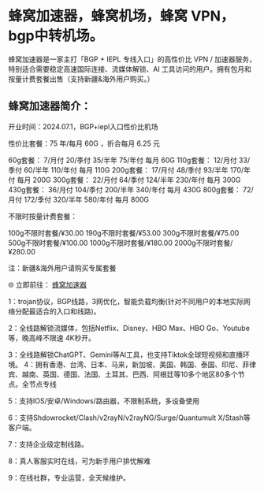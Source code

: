 # 蜂窝加速器，蜂窝机场，蜂窝 VPN，bgp中转机场。

蜂窝加速器是一家主打「BGP + IEPL 专线入口」的高性价比 VPN / 加速器服务，特别适合需要稳定高速国际连接、流媒体解锁、AI 工具访问的用户。拥有包月和按量计费套餐出售（支持新疆&海外用户购买。）


## 蜂窝加速器简介：
开业时间：2024.07.1，BGP+iepl入口性价比机场


性价比套餐：75 年/每月 60G ，折合每月 6.25 元


60g套餐： 7/月付 20/季付 35/半年 75/年付 每月 60G
110g套餐： 12/月付 33/季付 60/半年 110/年付 每月 110G
200g套餐： 17/月付 48/季付 93/半年 170/年付 每月 200G
300g套餐： 22/月付 64/季付 124/半年 230/年付 每月 300G
430g套餐： 36/月付 104/季付 200/半年 340/年付 每月 430G
800g套餐： 72/月付 172/季付 320/半年 580/年付 每月 800G

不限时按量计费套餐：

100g不限时套餐/¥30.00
190g不限时套餐/¥53.00
300g不限时套餐/¥75.00
500g不限时套餐/¥100.00
1000g不限时套餐/¥180.00
2000g不限时套餐/¥280.00

注：新疆&海外用户请购买专属套餐

🌐 立即前往： [蜂窝加速器](https://o.fengwo.online/#/register?code=E3XlncoB)



1：trojan协议，BGP线路，3网优化，智能负载均衡(针对不同用户的本地实际网络分配最适合的入口和线路)。

2：全线路解锁流媒体，包括Netflix、Disney、HBO Max、HBO Go、Youtube等，晚高峰不限速 4K秒开。

3：全线路解锁ChatGPT、Gemini等AI工具，也支持Tiktok全球短视频和直播环境。
4：拥有香港、台湾、日本、马来，新加坡、美国、韩国、泰国、印尼、菲律宾、越南、英国、德国、法国、土耳其、巴西、阿根廷等10多个地区80多个节点。全节点专线

5：支持IOS/安卓/Windows/路由器，不限制系统，多设备使用

6：支持Shdowrocket/Clash/v2rayN/v2rayNG/Surge/Quantumult X/Stash等客户端。

7：支持企业级定制线路。

8：真人客服实时在线，可为新手用户排忧解难

9：在线社群，专业运营，全天候维护。


